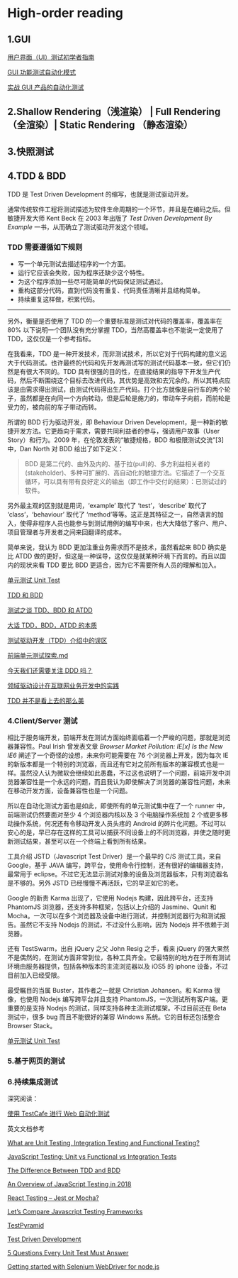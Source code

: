 # High-order reading

## 1.GUI

[用户界面（UI）测试初学者指南](https://blog.csdn.net/renshuaicsdn/article/details/80661702)

[GUI 功能测试自动化模式](https://www.infoq.cn/article/gui-automation-patterns)

[实战 GUI 产品的自动化测试](https://www.ibm.com/developerworks/cn/rational/r-cn-guiautotesting1/index.html)

## 2.Shallow Rendering（浅渲染） | Full Rendering （全渲染）| Static Rendering （静态渲染）

## 3.快照测试

## 4.TDD & BDD

TDD 是 Test Driven Development 的缩写，也就是测试驱动开发。

通常传统软件工程将测试描述为软件生命周期的一个环节，并且是在编码之后。但敏捷开发大师 Kent Beck 在 2003 年出版了 _Test Driven Development By Example_ 一书，从而确立了测试驱动开发这个领域。

### TDD 需要遵循如下规则

- 写一个单元测试去描述程序的一个方面。
- 运行它应该会失败，因为程序还缺少这个特性。
- 为这个程序添加一些尽可能简单的代码保证测试通过。
- 重构这部分代码，直到代码没有重复、代码责任清晰并且结构简单。
- 持续重复这样做，积累代码。

---

另外，衡量是否使用了 TDD 的一个重要标准是测试对代码的覆盖率，覆盖率在 80% 以下说明一个团队没有充分掌握 TDD，当然高覆盖率也不能说一定使用了 TDD，这仅仅是一个参考指标。

在我看来，TDD 是一种开发技术，而非测试技术，所以它对于代码构建的意义远大于代码测试。也许最终的代码和先开发再测试写的测试代码基本一致，但它们仍然是有很大不同的。TDD 具有很强的目的性，在直接结果的指导下开发生产代码，然后不断围绕这个目标去改进代码，其优势是高效和去冗余的。所以其特点应该是由需求得出测试，由测试代码得出生产代码。打个比方就像是自行车的两个轮子，虽然都是在向同一个方向转动，但是后轮是施力的，带动车子向前，而前轮是受力的，被向前的车子带动而转。

所谓的 BDD 行为驱动开发，即 Behaviour Driven Development，是一种新的敏捷开发方法。它更趋向于需求，需要共同利益者的参与，强调用户故事（User Story）和行为。2009 年，在伦敦发表的“敏捷规格，BDD 和极限测试交流”[3]中，Dan North 对 BDD 给出了如下定义：

> BDD 是第二代的、由外及内的、基于拉(pull)的、多方利益相关者的(stakeholder)、多种可扩展的、高自动化的敏捷方法。它描述了一个交互循环，可以具有带有良好定义的输出（即工作中交付的结果）：已测试过的软件。

另外最主观的区别就是用词，‘example’ 取代了 ‘test’，‘describe’ 取代了 ‘class’，‘behaviour’ 取代了 ‘method’等等。这正是其特征之一，自然语言的加入，使得非程序人员也能参与到测试用例的编写中来，也大大降低了客户、用户、项目管理者与开发者之间来回翻译的成本。

简单来说，我认为 BDD 更加注重业务需求而不是技术，虽然看起来 BDD 确实是比 ATDD 做的更好，但这是一种误导，这仅仅是就某种环境下而言的。而且以国内的现状来看 TDD 要比 BDD 更适合，因为它不需要所有人员的理解和加入。

[单元测试 Unit Test](http://www.tychio.net/tech/2013/07/10/unit-test.html)

[TDD 和 BDD](https://www.cnblogs.com/Leo_wl/p/4780678.html)

[测试之谈 TDD、BDD 和 ATDD](https://blog.csdn.net/hey_man2017/article/details/79934769)

[大话 TDD，BDD，ATDD 的本质](https://blog.csdn.net/chancein007/article/details/53959603)

[测试驱动开发（TDD）介绍中的误区](http://blog.jobbole.com/64431/)

[前端单元测试探索.md](https://github.com/ecmadao/Coding-Guide/blob/master/Notes/UnitTest/%E5%89%8D%E7%AB%AF%E5%8D%95%E5%85%83%E6%B5%8B%E8%AF%95%E6%8E%A2%E7%B4%A2.md)

[今天我们还需要关注 DDD 吗？](https://www.infoq.cn/article/should-we-focus-on-ddd)

[领域驱动设计在互联网业务开发中的实践](https://zhuanlan.zhihu.com/p/32459776)

[TDD 并不是看上去的那么美](https://coolshell.cn/articles/3649.html)

### 4.Client/Server 测试

相比于服务端开发，前端开发在测试方面始终面临着一个严峻的问题，那就是浏览器兼容性。Paul Irish 曾发表文章 _Browser Market Pollution: IE[x] Is the New IE6_ 阐述了一个奇怪的设想，未来你可能需要在 76 个浏览器上开发，因为每次 IE 的新版本都是一个特别的浏览器，而且还有它对之前所有版本的兼容模式也是一样。虽然没人认为微软会继续如此愚蠢，不过这也说明了一个问题，前端开发中浏览器兼容性是一个永远的问题，而且我认为即使解决了浏览器的兼容性问题，未来在移动开发方面，设备兼容性也是一个问题。

所以在自动化测试方面也是如此，即使所有的单元测试集中在了一个 runner 中，前端测试仍然要面对至少 4 个浏览器内核以及 3 个电脑操作系统加 2 个或更多移动操作系统，何况还有令移动开发人员头疼的 Android 的碎片化问题。不过可以安心的是，早已存在这样的工具可以捕获不同设备上的不同浏览器，并使之随时更新测试结果，甚至可以在一个终端上看到所有结果。

工具介绍
JSTD（Javascript Test Driver）是一个最早的 C/S 测试工具，来自 Google，基于 JAVA 编写，跨平台，使用命令行控制，还有很好的编辑器支持，最常用于 eclipse。不过它无法显示测试对象的设备及浏览器版本，只有浏览器名是不够的。另外 JSTD 已经慢慢不再活跃，它的早正如它的老。

Google 的新贵 Karma 出现了，它使用 Nodejs 构建，因此跨平台，还支持 PhantomJS 浏览器，还支持多种框架，包括以上介绍的 Jasmine、Qunit 和 Mocha。一次可以在多个浏览器及设备中进行测试，并控制浏览器行为和测试报告。虽然它不支持 Nodejs 的测试，不过没什么影响，因为 Nodejs 并不依赖于浏览器。

还有 TestSwarm，出自 jQuery 之父 John Resig 之手，看来 jQuery 的强大果然不是偶然的，在测试方面非常到位，各种工具齐全。它最特别的地方在于所有测试环境由服务器提供，包括各种版本的主流浏览器以及 iOS5 的 iphone 设备，不过目前加入已经受限。

最受瞩目的当属 Buster，其作者之一就是 Christian Johansen。和 Karma 很像，也使用 Nodejs 编写跨平台并且支持 PhantomJS，一次测试所有客户端。更重要的是支持 Nodejs 的测试，同样支持各种主流测试框架。不过目前还在 Beta 测试中，很多 bug 而且不能很好的兼容 Windows 系统。它的目标还包括整合 Browser Stack。

[单元测试 Unit Test](http://www.tychio.net/tech/2013/07/10/unit-test.html)

### 5.基于网页的测试

### 6.持续集成测试

深究阅读：

[使用 TestCafe 进行 Web 自动化测试](https://zhaozhiming.github.io/blog/2019/01/28/hello-testcafe/)

英文文档参考

[What are Unit Testing, Integration Testing and Functional Testing?](https://codeutopia.net/blog/2015/04/11/what-are-unit-testing-integration-testing-and-functional-testing/)

[JavaScript Testing: Unit vs Functional vs Integration Tests](https://www.sitepoint.com/javascript-testing-unit-functional-integration/)

[The Difference Between TDD and BDD](https://joshldavis.com/2013/05/27/difference-between-tdd-and-bdd/)

[An Overview of JavaScript Testing in 2018](https://medium.com/welldone-software/an-overview-of-javascript-testing-in-2018-f68950900bc3)

[React Testing – Jest or Mocha?](https://spin.atomicobject.com/2017/05/02/react-testing-jest-vs-mocha/)

[Let’s Compare Javascript Testing Frameworks](https://medium.com/cardinal-solutions/lets-compare-javascript-testing-frameworks-bb500f0b1006)

[TestPyramid](https://martinfowler.com/bliki/TestPyramid.html)

[Test Driven Development](http://wiki.c2.com/?TestDrivenDevelopment)

[5 Questions Every Unit Test Must Answer](https://medium.com/javascript-scene/what-every-unit-test-needs-f6cd34d9836d)

[Getting started with Selenium WebDriver for node.js](https://team.goodeggs.com/getting-started-with-selenium-webdriver-for-node-js-f262a00c52e1)
